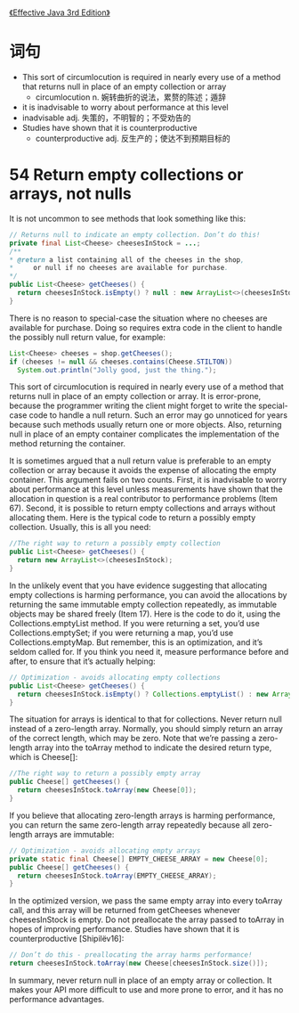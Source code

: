 [《Effective Java 3rd Edition》](effective-java-3rd-edition-catalog.html)

# 词句

* This sort of circumlocution is required in nearly every use of a method that returns null in place of an empty collection or array
  * circumlocution n. 婉转曲折的说法，累赘的陈述；遁辞
* it is inadvisable to worry about performance at this level
 * inadvisable adj. 失策的，不明智的；不受劝告的
* Studies have shown that it is counterproductive
  * counterproductive adj. 反生产的；使达不到预期目标的

# 54 Return empty collections or arrays, not nulls

It is not uncommon to see methods that look something like this:

```java
// Returns null to indicate an empty collection. Don’t do this!
private final List<Cheese> cheesesInStock = ...;
/**
* @return a list containing all of the cheeses in the shop,
*     or null if no cheeses are available for purchase.
*/
public List<Cheese> getCheeses() {
  return cheesesInStock.isEmpty() ? null : new ArrayList<>(cheesesInStock);
}
```

There is no reason to special-case the situation where no cheeses are available for purchase. Doing so requires extra code in the client to handle the possibly null return value, for example:

```java
List<Cheese> cheeses = shop.getCheeses();
if (cheeses != null && cheeses.contains(Cheese.STILTON))
  System.out.println("Jolly good, just the thing.");
```

This sort of circumlocution is required in nearly every use of a method that returns null in place of an empty collection or array. It is error-prone, because the programmer writing the client might forget to write the special-case code to handle a null return. Such an error may go unnoticed for years because such methods usually return one or more objects. Also, returning null in place of an empty container complicates the implementation of the method returning the container.

It is sometimes argued that a null return value is preferable to an empty collection or array because it avoids the expense of allocating the empty container. This argument fails on two counts. First, it is inadvisable to worry about performance at this level unless measurements have shown that the allocation in question is a real contributor to performance problems (Item 67). Second, it is possible to return empty collections and arrays without allocating them. Here is the typical code to return a possibly empty collection. Usually, this is all you need:

```java
//The right way to return a possibly empty collection
public List<Cheese> getCheeses() {
  return new ArrayList<>(cheesesInStock);
}
```

In the unlikely event that you have evidence suggesting that allocating empty collections is harming performance, you can avoid the allocations by returning the same immutable empty collection repeatedly, as immutable objects may be shared freely (Item 17). Here is the code to do it, using the Collections.emptyList method. If you were returning a set, you’d use Collections.emptySet; if you were returning a map, you’d use Collections.emptyMap. But remember, this is an optimization, and it’s seldom called for. If you think you need it, measure performance before and after, to ensure that it’s actually helping:

```java
// Optimization - avoids allocating empty collections
public List<Cheese> getCheeses() {
  return cheesesInStock.isEmpty() ? Collections.emptyList() : new ArrayList<>(cheesesInStock);
}
```

The situation for arrays is identical to that for collections. Never return null instead of a zero-length array. Normally, you should simply return an array of the correct length, which may be zero. Note that we’re passing a zero-length array into the toArray method to indicate the desired return type, which is Cheese[]:

```java
//The right way to return a possibly empty array
public Cheese[] getCheeses() {
  return cheesesInStock.toArray(new Cheese[0]);
}
```

If you believe that allocating zero-length arrays is harming performance, you can return the same zero-length array repeatedly because all zero-length arrays are immutable:

```java
// Optimization - avoids allocating empty arrays
private static final Cheese[] EMPTY_CHEESE_ARRAY = new Cheese[0];
public Cheese[] getCheeses() {
  return cheesesInStock.toArray(EMPTY_CHEESE_ARRAY);
}
```

In the optimized version, we pass the same empty array into every toArray call, and this array will be returned from getCheeses whenever cheesesInStock is empty. Do not preallocate the array passed to toArray in hopes of improving performance. Studies have shown that it is counterproductive [Shipilëv16]:

```java
// Don’t do this - preallocating the array harms performance!
return cheesesInStock.toArray(new Cheese[cheesesInStock.size()]);
```

In summary, never return null in place of an empty array or collection. It makes your API more difficult to use and more prone to error, and it has no performance advantages.
